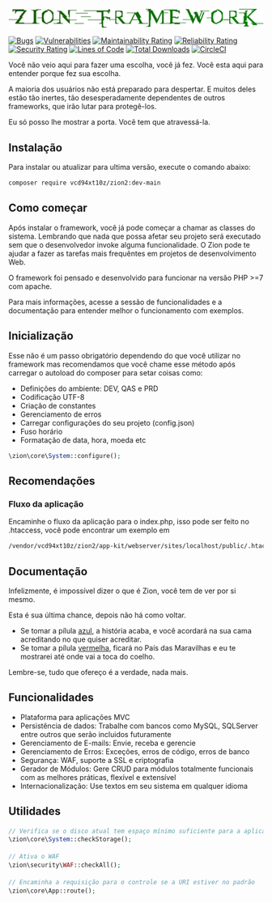 ![Zion Framework](https://raw.githubusercontent.com/vcd94xt10z/zionphp/master/frontend/zion/img/zion-framework.png)

[![Bugs](https://sonarcloud.io/api/project_badges/measure?project=vcd94xt10z_zionphp2&metric=bugs)](https://sonarcloud.io/summary/new_code?id=vcd94xt10z_zionphp2)
[![Vulnerabilities](https://sonarcloud.io/api/project_badges/measure?project=vcd94xt10z_zionphp2&metric=vulnerabilities)](https://sonarcloud.io/summary/new_code?id=vcd94xt10z_zionphp2)
[![Maintainability Rating](https://sonarcloud.io/api/project_badges/measure?project=vcd94xt10z_zionphp2&metric=sqale_rating)](https://sonarcloud.io/summary/new_code?id=vcd94xt10z_zionphp2)
[![Reliability Rating](https://sonarcloud.io/api/project_badges/measure?project=vcd94xt10z_zionphp2&metric=reliability_rating)](https://sonarcloud.io/summary/new_code?id=vcd94xt10z_zionphp2)
[![Security Rating](https://sonarcloud.io/api/project_badges/measure?project=vcd94xt10z_zionphp2&metric=security_rating)](https://sonarcloud.io/summary/new_code?id=vcd94xt10z_zionphp2)
[![Lines of Code](https://sonarcloud.io/api/project_badges/measure?project=vcd94xt10z_zionphp2&metric=ncloc)](https://sonarcloud.io/summary/new_code?id=vcd94xt10z_zionphp2)
[![Total Downloads](http://poser.pugx.org/vcd94xt10z/zion2/downloads)](https://packagist.org/packages/vcd94xt10z/zion2)
[![CircleCI](https://circleci.com/gh/vcd94xt10z/zionphp2/tree/main.svg?style=svg)](https://circleci.com/gh/vcd94xt10z/zionphp2/tree/main)

Você não veio aqui para fazer uma escolha, você já fez. Você esta aqui para entender porque fez sua escolha.

A maioria dos usuários não está preparado para despertar. E muitos deles estão tão inertes, tão desesperadamente dependentes de outros frameworks, que irão lutar para protegê-los.

Eu só posso lhe mostrar a porta. Você tem que atravessá-la.

## Instalação

Para instalar ou atualizar para ultima versão, execute o comando abaixo:

```bash
composer require vcd94xt10z/zion2:dev-main
```

## Como começar

Após instalar o framework, você já pode começar a chamar as classes do sistema. Lembrando que nada que possa afetar seu projeto será executado sem que o desenvolvedor
invoke alguma funcionalidade. O Zion pode te ajudar a fazer as tarefas mais frequêntes em projetos de desenvolvimento Web. 

O framework foi pensado e desenvolvido para funcionar na versão PHP >=7 com apache.

Para mais informações, acesse a sessão de funcionalidades e a documentação para entender melhor o funcionamento com exemplos.

## Inicialização

Esse não é um passo obrigatório dependendo do que você utilizar no framework mas recomendamos que você chame esse método após carregar o autoload do composer para setar coisas como:
- Definições do ambiente: DEV, QAS e PRD
- Codificação UTF-8
- Criação de constantes
- Gerenciamento de erros
- Carregar configurações do seu projeto (config.json)
- Fuso horário
- Formatação de data, hora, moeda etc

```php
\zion\core\System::configure();
```

## Recomendações

### Fluxo da aplicação
Encaminhe o fluxo da aplicação para o index.php, isso pode ser feito no .htaccess, você pode encontrar um exemplo em

```bash
/vendor/vcd94xt10z/zion2/app-kit/webserver/sites/localhost/public/.htaccess
```

## Documentação

Infelizmente, é impossível dizer o que é Zion, você tem de ver por si mesmo. 

Esta é sua última chance, depois não há como voltar.

- Se tomar a pílula [azul](https://www.youtube.com/watch?v=dQw4w9WgXcQ), a história acaba, e você acordará na sua cama acreditando no que quiser acreditar.
- Se tomar a pílula [vermelha](https://htmlpreview.github.io/?https://github.com/vcd94xt10z/zionphp/blob/master/docs/index.html), ficará no País das Maravilhas e eu te mostrarei até onde vai a toca do coelho.

Lembre-se, tudo que ofereço é a verdade, nada mais.  

## Funcionalidades

- Plataforma para aplicações MVC
- Persistência de dados: Trabalhe com bancos como MySQL, SQLServer entre outros que serão incluidos futuramente
- Gerenciamento de E-mails: Envie, receba e gerencie
- Gerenciamento de Erros: Exceções, erros de código, erros de banco
- Segurança: WAF, suporte a SSL e criptografia
- Gerador de Módulos: Gere CRUD para módulos totalmente funcionais com as melhores práticas, flexível e extensível
- Internacionalização: Use textos em seu sistema em qualquer idioma

## Utilidades

```php
// Verifica se o disco atual tem espaço mínimo suficiente para a aplicação funcionar
\zion\core\System::checkStorage();

// Ativa o WAF
\zion\security\WAF::checkAll();

// Encaminha a requisição para o controle se a URI estiver no padrão
\zion\core\App::route();
```
